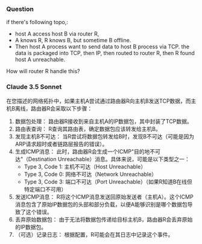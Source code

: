 ### Question

if there's following topo,:

- host A access host B via router R,
- A knows R, R knows B, but sometime B offline.
- Then host A process want to send data to host B process via TCP. the data is packaged into TCP, then IP, then routed to router R, then R found host A unreachable.
 
How will router R handle this?

### Claude 3.5 Sonnet

在您描述的网络拓扑中，如果主机A尝试通过路由器R向主机B发送TCP数据，而主机B离线，路由器R会采取以下步骤：

1. 数据包处理： 路由器R接收到来自主机A的IP数据包，其中封装了TCP数据。
2. 路由表查询： R查询其路由表，确定数据包应该转发给主机B。
3. 发现主机B不可达： 当R尝试将数据包转发给B时，发现B不可达（可能是因为ARP请求超时或者链路层报告的错误）。
4. 生成ICMP消息： 此时，路由器R会生成一个ICMP"目的地不可达"（Destination Unreachable）消息。具体来说，可能是以下类型之一：
   * Type 3, Code 1: 主机不可达（Host Unreachable）
   * Type 3, Code 0: 网络不可达（Network Unreachable）
   * Type 3, Code 3: 端口不可达（Port Unreachable）（如果R知道B在线但特定端口不可用）
5. 发送ICMP消息： R将这个ICMP消息发送回原始发送者（主机A）。这个ICMP消息包含了原始IP数据包的头部和部分负载，以便A能够识别是哪个数据包导致了这个错误。
6. 丢弃原始数据包： 由于无法将数据包传递给目标主机B，路由器R会丢弃原始的IP数据包。
7. （可选）记录日志： 根据配置，R可能会在其日志中记录这个事件。
